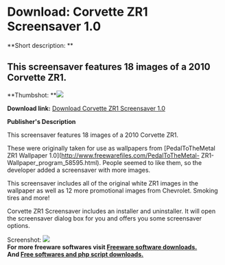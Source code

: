 # Download: Corvette ZR1 Screensaver 1.0

**Short description: **

## This screensaver features 18 images of a 2010 Corvette ZR1.

  
**Thumbshot: **![](http://www.freewarefiles.com/screenshot/pdl2mtlzr1wppr_md.jpg)   
  
**Download link:** [Download Corvette ZR1 Screensaver 1.0](http://freesoftwares.boysofts.com/Corvette-ZR1-Screensaver_program_58748.html)  
  

**Publisher's Description**  
  

This screensaver features 18 images of a 2010 Corvette ZR1.

These were originally taken for use as wallpapers from [PedalToTheMetal ZR1
Wallpaper 1.0](http://www.freewarefiles.com/PedalToTheMetal-
ZR1-Wallpaper_program_58595.html). People seemed to like them, so the
developer added a screensaver with more images.

This screensaver includes all of the original white ZR1 images in the
wallpaper as well as 12 more promotional images from Chevrolet. Smoking tires
and more!

Corvette ZR1 Screensaver includes an installer and uninstaller. It will open
the screensaver dialog box for you and offers you some screensaver options.

  
  
Screenshot: ![](http://www.freewarefiles.com/screenshot/pdl2mtlzr1wppr.jpg)  
**For more freeware softwares visit [Freeware software downloads.](http://freesoftwares.boysofts.com/)**   
**And [Free softwares and php script downloads.](http://www.boysofts.com/)**

